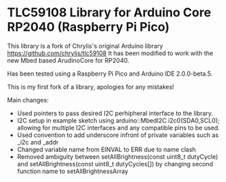# TLC59108 Library for Arduino Core RP2040 (Raspberry Pi Pico)

This library is a fork of Chrylis's original Arduino library https://github.com/chrylis/tlc59108
It has been modified to work with the new Mbed based ArudinoCore for RP2040.

Has been tested using a Raspberry Pi Pico and Arduino IDE 2.0.0-beta.5.

This is my first fork of a library, apologies for any mistakes!

Main changes:

- Used pointers to pass desired I2C perhipheral interface to the library.
- I2C setup in example sketch using arduino::MbedI2C i2c0(SDA0,SCL0); allowing for multiple I2C interfaces and any compatible pins to be used.
- Used convention to add underscore infront of private variables such as _i2c and _addr
- Changed variable name from EINVAL to ERR due to name clash
- Removed ambiguity between setAllBrightness(const uint8_t dutyCycle) and setAllBrightness(const uint8_t dutyCycles[]) by changing second function name to setAllBrightnessArray
